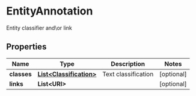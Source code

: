 

# EntityAnnotation

Entity classifier and\\or link
## Properties

Name | Type | Description | Notes
------------ | ------------- | ------------- | -------------
**classes** | [**List&lt;Classification&gt;**](Classification.md) | Text classification |  [optional]
**links** | **List&lt;URI&gt;** |  |  [optional]



